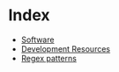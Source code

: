 # Index

* [Software](/software.md)
* [Development Resources](/dev.md)
* [Regex patterns](/regex.md)
